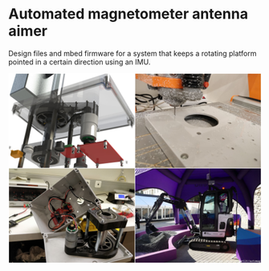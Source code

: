 # Automated magnetometer antenna aimer
Design files and mbed firmware for a system that keeps a rotating platform pointed in a certain direction using an IMU.

![automag](https://raw.githubusercontent.com/kallaspriit/automag/master/pictures/project.jpg)